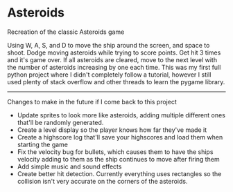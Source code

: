 # Asteroids
Recreation of the classic Asteroids game

Using W, A, S, and D to move the ship around the screen, and space to shoot. Dodge moving asteroids while trying to score points. Get hit 3 times and it's game over. If all asteroids are cleared, move to the next level with the number of asteroids increasing by one each time. This was my first full python project where I didn't completely follow a tutorial, however I still used plenty of stack overflow and other threads to learn the pygame library.

************************************************************
Changes to make in the future if I come back to this project
- Update sprites to look more like asteroids, adding multiple different ones that'll be randomly generated.
- Create a level display so the player knows how far they've made it
- Create a highscore log that'll save your highscores and load them when starting the game
- Fix the velocity bug for bullets, which causes them to have the ships velocity adding to them as the ship continues to move after firing them
- Add simple music and sound effects
- Create better hit detection. Currently everything uses rectangles so the collision isn't very accurate on the corners of the asteroids.
